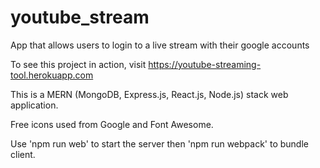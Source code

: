 # youtube_stream
App that allows users to login to a live stream with their google accounts

To see this project in action, visit https://youtube-streaming-tool.herokuapp.com

This is a MERN (MongoDB, Express.js, React.js, Node.js) stack web application.

Free icons used from Google and Font Awesome.

Use 'npm run web' to start the server then 'npm run webpack' to bundle client.